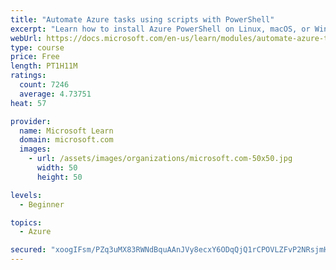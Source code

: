 ```yaml
---
title: "Automate Azure tasks using scripts with PowerShell"
excerpt: "Learn how to install Azure PowerShell on Linux, macOS, or Windows and then connect to Azure and manage your resources."
webUrl: https://docs.microsoft.com/en-us/learn/modules/automate-azure-tasks-with-powershell/
type: course
price: Free
length: PT1H11M
ratings:
  count: 7246
  average: 4.73751
heat: 57

provider:
  name: Microsoft Learn
  domain: microsoft.com
  images:
    - url: /assets/images/organizations/microsoft.com-50x50.jpg
      width: 50
      height: 50

levels:
  - Beginner

topics:
  - Azure

secured: "xoogIFsm/PZq3uMX83RWNdBquAAnJVy8ecxY6ODqQjQ1rCPOVLZFvP2NRsjmHbXSt/BAQHHLfQ8nImCyZoWIe8y9g3+fCGLqcfJTKxZtJ9rt9AwUc3u3MS7htFAFOxIetTQiM6FR8uZR5c7sZuD/Zio8SmG16t6xaO6msyV1ppVFmjR+LMyBOnae2NO4dZaRLcQsCZLYIk/qRVNT6uYYQrvPP6jRa1tuzvnxKQx52M4p2GNIcYv/WBPbArfRDV7rtgJQDTDlvWacDQvOsQv/u/iJ3VNn+lj4MEQ9nj3lIqSxgBTLqw7oreBNrQ7emfsTFsl2Xfw4VfrYKuae5UdA+B3njuwKSuwLRI1N9X5a/YDCxKk90rgTQe3f3lO5QEYdY/Q4dLz33TEu4/TTK9O/yNcRDuXEVFbmD8KO/ldmI34=;1aWWR7JskpGRGdxpEzYtlA=="
---
```


